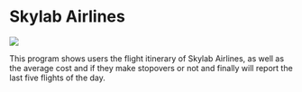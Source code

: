 # Skylab Airlines

![](/images/avion.png)

This program shows users the flight itinerary of Skylab Airlines, as well as the average cost and if they make stopovers or not and finally will report the last five flights of the day.

<!-- Este programa muestra a los usuarios el itinerario de vuelos de Skylab Airlines, así como el costo promedio y si realizan escalas o no y finalmente reportará los últimos cinco vuelos del día. -->